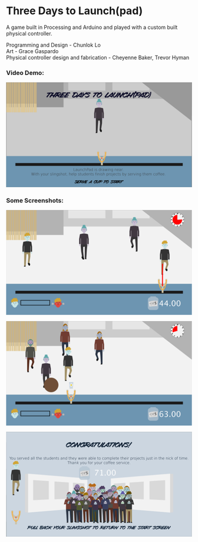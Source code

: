 # Three Days to Launch(pad)

A game built in Processing and Arduino and played with a custom built physical controller.

Programming and Design - Chunlok Lo <br>Art - Grace Gaspardo<br>Physical controller design and fabrication - Cheyenne Baker, Trevor Hyman

### Video Demo:

[![Video Demo](screenshots/titleScreen.png)](https://www.youtube.com/watch?v=xDo9BJ58l6I)

### Some Screenshots:

![gameplay_screen](screenshots/screenshot-1.png)

![gameplay_screen2](screenshots/Screenshot-2.png)

![gameplay_screen2](screenshots/Screenshot-end.png)